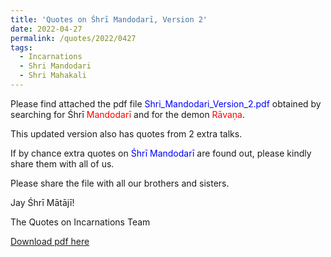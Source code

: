 ```yaml
---
title: 'Quotes on Śhrī Mandodarī, Version 2'
date: 2022-04-27
permalink: /quotes/2022/0427
tags:
  - Incarnations
  - Shri Mandodari
  - Shri Mahakali  
---
```


Please find attached the pdf file <font color="blue">Shri_Mandodari_Version_2.pdf</font> obtained by searching for Śhrī <font color="red">Mandodarī</font> and for the demon <font color="red">Rāvaṇa</font>.    

This updated version also has quotes from 2 extra talks.

If by chance extra quotes on <font color="blue">Śhrī Mandodarī</font> are found out, please kindly share them with all of us.  

Please share the file with all our brothers and sisters.  

Jay Śhrī Mātājī!  

The Quotes on Incarnations Team  

[Download pdf here](http://seven-teams.github.io/files/Shri_Manadodari_Version_2.pdf)
